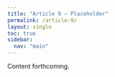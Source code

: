 ```yaml
---
title: "Article 9 – Placeholder"
permalink: /article-9/
layout: single
toc: true
sidebar:
  nav: "main"
---
```


Content forthcoming.
